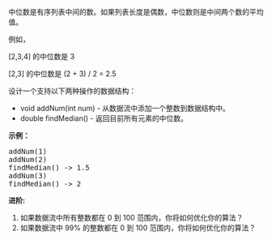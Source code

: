 <html>
 <body>
  <p>
   中位数是有序列表中间的数。如果列表长度是偶数，中位数则是中间两个数的平均值。
  </p>
  <p>
   例如，
  </p>
  <p>
   [2,3,4] 的中位数是 3
  </p>
  <p>
   [2,3] 的中位数是 (2 + 3) / 2 = 2.5
  </p>
  <p>
   设计一个支持以下两种操作的数据结构：
  </p>
  <ul>
   <li>
    void addNum(int num) - 从数据流中添加一个整数到数据结构中。
   </li>
   <li>
    double findMedian() - 返回目前所有元素的中位数。
   </li>
  </ul>
  <p>
   <strong>
    示例：
   </strong>
  </p>
  <pre>addNum(1)
addNum(2)
findMedian() -&gt; 1.5
addNum(3) 
findMedian() -&gt; 2</pre>
  <p>
   <strong>
    进阶:
   </strong>
  </p>
  <ol>
   <li>
    如果数据流中所有整数都在 0 到 100 范围内，你将如何优化你的算法？
   </li>
   <li>
    如果数据流中 99% 的整数都在 0 到 100 范围内，你将如何优化你的算法？
   </li>
  </ol>
 </body>
</html>
